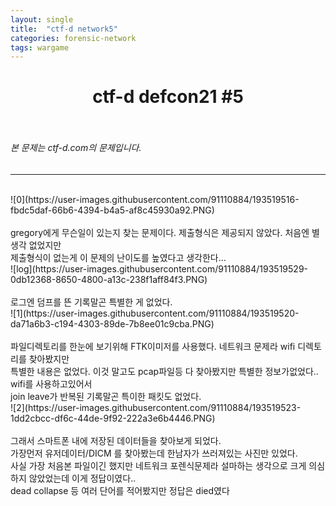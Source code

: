 ```yaml
---
layout: single
title:  "ctf-d network5"
categories: forensic-network
tags: wargame
---
```



# <center>ctf-d defcon21 #5</center><br>
###### 본 문제는 ctf-d.com의 문제입니다.<br>
---
<br>
![0](https://user-images.githubusercontent.com/91110884/193519516-fbdc5daf-66b6-4394-b4a5-af8c45930a92.PNG)
<br><br>
gregory에게 무슨일이 있는지 찾는 문제이다. 제출형식은 제공되지 않았다. 처음엔 별생각 없었지만<br>
제출형식이 없는게 이 문제의 난이도를 높였다고 생각한다...
<br>
![log](https://user-images.githubusercontent.com/91110884/193519529-0db12368-8650-4800-a13c-238f1aff84f3.PNG)
<br><br>
로그엔 덤프를 뜬 기록말곤 특별한 게 없었다.
<br>
![1](https://user-images.githubusercontent.com/91110884/193519520-da71a6b3-c194-4303-89de-7b8ee01c9cba.PNG)
<br><br>
파일디렉토리를 한눈에 보기위해 FTK이미저를 사용했다. 네트워크 문제라 wifi 디렉토리를 찾아봤지만<br>
특별한 내용은 없었다. 이것 말고도 pcap파일등 다 찾아봤지만 특별한 정보가없었다.. wifi를 사용하고있어서<br>
join leave가 반복된 기록말곤 특이한 패킷도 없었다.
<br>
![2](https://user-images.githubusercontent.com/91110884/193519523-1dd2cbcc-df6c-44de-9f92-222a3e6b4446.PNG)
<br><br>
그래서 스마트폰 내에 저장된 데이터들을 찾아보게 되었다. <br>
가장먼저 유저데이터/DICM 를 찾아봤는데 한남자가 쓰러져있는 사진만 있었다.<br>
사실 가장 처음본 파일이긴 했지만 네트워크 포렌식문제라 설마하는 생각으로 크게 의심하지 않았었는데 이게 정답이였다..<br>
dead collapse 등 여러 단어를 적어봤지만 정답은 died였다
